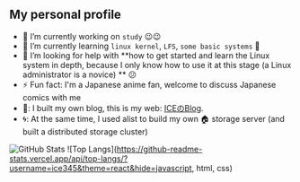 ## My personal profile

- 🔭 I’m currently working on `study` 😉😉
- 🌱 I’m currently learning `linux kernel`, ` LFS `, `some basic systems` 🧀 
- 🤔 I’m looking for help with **how to get started and learn the Linux system in depth, because I only know how to use it at this stage (a Linux administrator is a novice) ** 😕
- ⚡ Fun fact: I'm a Japanese anime fan, welcome to discuss Japanese comics with me
- 💠:  I built my own blog, this is my web: [ICEのBlog](https://myblog.050626.xyz). 
- 🌀: At the same time, I used alist to build my own 🏠 storage server (and built a distributed storage cluster)

![GitHub Stats](https://github-readme-stats.vercel.app/api?username=ice345&show_icons=true&count_private=true&theme=react)
![Top Langs](https://github-readme-stats.vercel.app/api/top-langs/?username=ice345&theme=react&hide=javascript, html, css)
